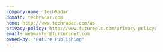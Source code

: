 ```yaml
---
company-name: TechRadar
domain: techradar.com
home: http://www.techradar.com/us
privacy-policy: http://www.futureplc.com/privacy-policy/
email: webmaster@furturenet.com
owned-by: "Future Publishing"
---
```




